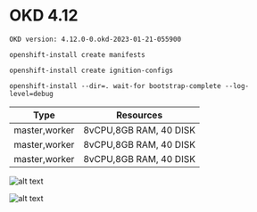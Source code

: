 # OKD 4.12

```OKD version: 4.12.0-0.okd-2023-01-21-055900```


```openshift-install create manifests```

```openshift-install create ignition-configs```

```openshift-install --dir=. wait-for bootstrap-complete --log-level=debug```


| Type          | Resources     |
| ------------- |:-------------:|
| master,worker | 8vCPU,8GB RAM, 40 DISK |
| master,worker | 8vCPU,8GB RAM, 40 DISK |
| master,worker | 8vCPU,8GB RAM, 40 DISK |



![alt text](https://github.com/Nurlan199206/okd4.12/blob/main/okd-1.png "OKD 4.12")


![alt text](https://github.com/Nurlan199206/okd4.12/blob/main/okd-2.png "")



